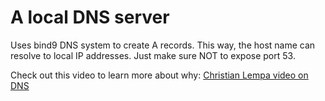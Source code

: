 # A local DNS server

Uses bind9 DNS system to create A records. This way, the host name can resolve to local IP addresses. Just make sure NOT to expose port 53.

Check out this video to learn more about why: [Christian Lempa video on DNS](https://www.youtube.com/watch?v=syzwLwE3Xq4)

